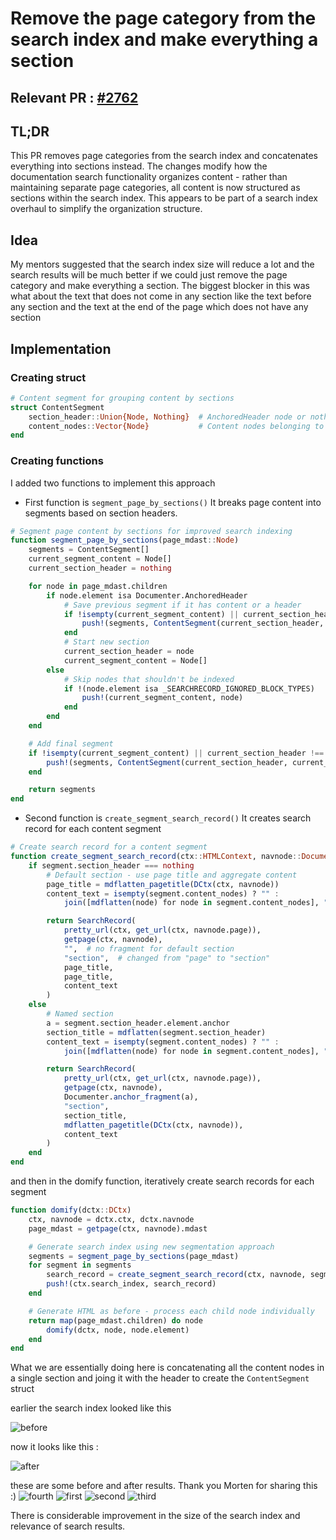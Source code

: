 # Remove the page category from the search index and make everything a section

## Relevant PR : [#2762](https://github.com/JuliaDocs/Documenter.jl/pull/2762)

## TL;DR
This PR removes page categories from the search index and concatenates everything into sections instead. The changes modify how
the documentation search functionality organizes content - rather than maintaining separate page categories, all content is
now structured as sections within the search index. This appears to be part of a search index overhaul to simplify the
organization structure.

## Idea
My mentors suggested that the search index size will reduce a lot and the search results will be much better if we could just remove the page category and make everything a section. The biggest blocker in this was what about the text that does not come in any section like the text before any section and the text at the end of the page which does not have any section

## Implementation

### Creating struct
```Julia
# Content segment for grouping content by sections
struct ContentSegment
    section_header::Union{Node, Nothing}  # AnchoredHeader node or nothing for default section
    content_nodes::Vector{Node}           # Content nodes belonging to this section
end
```
### Creating functions
I added two functions to implement this approach 

- First function is `segment_page_by_sections()`
    It breaks page content into segments based on section headers.
```Julia
# Segment page content by sections for improved search indexing
function segment_page_by_sections(page_mdast::Node)
    segments = ContentSegment[]
    current_segment_content = Node[]
    current_section_header = nothing

    for node in page_mdast.children
        if node.element isa Documenter.AnchoredHeader
            # Save previous segment if it has content or a header
            if !isempty(current_segment_content) || current_section_header !== nothing
                push!(segments, ContentSegment(current_section_header, copy(current_segment_content)))
            end
            # Start new section
            current_section_header = node
            current_segment_content = Node[]
        else
            # Skip nodes that shouldn't be indexed
            if !(node.element isa _SEARCHRECORD_IGNORED_BLOCK_TYPES)
                push!(current_segment_content, node)
            end
        end
    end

    # Add final segment
    if !isempty(current_segment_content) || current_section_header !== nothing
        push!(segments, ContentSegment(current_section_header, current_segment_content))
    end

    return segments
end
```

- Second function is `create_segment_search_record()` 
    It creates search record for each content segment
```Julia
# Create search record for a content segment
function create_segment_search_record(ctx::HTMLContext, navnode::Documenter.NavNode, segment::ContentSegment)
    if segment.section_header === nothing
        # Default section - use page title and aggregate content
        page_title = mdflatten_pagetitle(DCtx(ctx, navnode))
        content_text = isempty(segment.content_nodes) ? "" :
            join([mdflatten(node) for node in segment.content_nodes], "\n\n")

        return SearchRecord(
            pretty_url(ctx, get_url(ctx, navnode.page)),
            getpage(ctx, navnode),
            "",  # no fragment for default section
            "section",  # changed from "page" to "section"
            page_title,
            page_title,
            content_text
        )
    else
        # Named section
        a = segment.section_header.element.anchor
        section_title = mdflatten(segment.section_header)
        content_text = isempty(segment.content_nodes) ? "" :
            join([mdflatten(node) for node in segment.content_nodes], "\n\n")

        return SearchRecord(
            pretty_url(ctx, get_url(ctx, navnode.page)),
            getpage(ctx, navnode),
            Documenter.anchor_fragment(a),
            "section",
            section_title,
            mdflatten_pagetitle(DCtx(ctx, navnode)),
            content_text
        )
    end
end
```

and then in the domify function, iteratively create search records for each segment
```Julia
function domify(dctx::DCtx)
    ctx, navnode = dctx.ctx, dctx.navnode
    page_mdast = getpage(ctx, navnode).mdast

    # Generate search index using new segmentation approach
    segments = segment_page_by_sections(page_mdast)
    for segment in segments
        search_record = create_segment_search_record(ctx, navnode, segment)
        push!(ctx.search_index, search_record)
    end

    # Generate HTML as before - process each child node individually
    return map(page_mdast.children) do node
        domify(dctx, node, node.element)
    end
end
```

What we are essentially doing here is concatenating all the content nodes in a single section and joing it with the header to create the `ContentSegment` struct

earlier the search index looked like this 

![before](assets/first.png)

now it looks like this :

![after](assets/second.png)

these are some before and after results. Thank you Morten for sharing this :)
![fourth](assets/4.png)
![first](assets/1.png)
![second](assets/2.png)
![third](assets/3.png)

There is considerable improvement in the size of the search index and relevance of search results.


